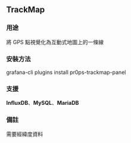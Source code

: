 ## TrackMap
    
### 用途
將 GPS 點視覺化為互動式地圖上的一條線
    
### 安裝方法
grafana-cli plugins install pr0ps-trackmap-panel

### 支援
**InfluxDB**、**MySQL**、**MariaDB**

### 備註
需要經緯度資料
